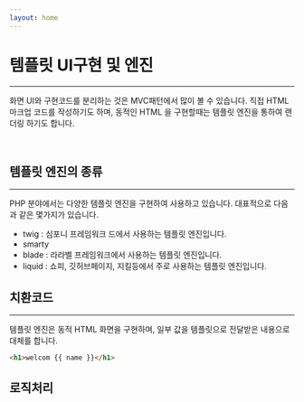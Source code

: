 ```yaml
---
layout: home
---
```


# 템플릿 UI구현 및 엔진
---
화면 UI와 구현코드를 분리하는 것은 MVC패턴에서 많이 볼 수 있습니다. 
직접 HTML 마크업 코드를 작성하기도 하며, 동적인 HTML 을 구현할때는 템플릿 엔진을 통하여 랜더링 하기도 합니다.

<br>

## 템플릿 엔진의 종류
---
PHP 분야에서는 다양한 템플릿 엔진을 구현하여 사용하고 있습니다. 대표적으로 다음과 같은 몇가지가 있습니다.

* twig : 심포니 프레임워크 드에서 사용하는 템플릿 엔진입니다.
* smarty
* blade : 라라벨 프레임워크에서 사용하는 템플릿 엔진입니다.
* liquid : 쇼피, 깃허브페이지, 지킬등에서 주로 사용하는 템플릿 엔진입니다. 

## 치환코드
---
템플릿 엔진은 동적 HTML 화면을 구현하며, 일부 값을 템플릿으로 전달받은 내용으로 대체를 합니다.

```html
<h1>welcom {{ name }}</h1>
```

## 로직처리
